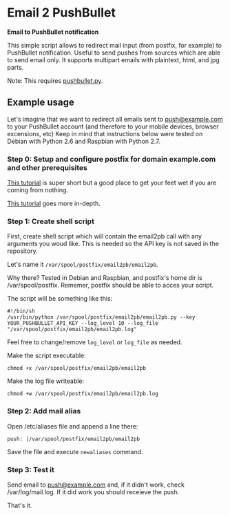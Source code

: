 # Email 2 PushBullet

**Email to PushBullet notification**

This simple script allows to redirect mail input (from postfix, for example) to PushBullet notification. Useful to send pushes from sources which are able to send email only. It supports multipart emails with plaintext, html, and jpg parts. 

Note: This requires [pushbullet.py](https://github.com/rbrcsk/pushbullet.py).


## Example usage

Let's imagine that we want to redirect all emails sent to push@example.com to your PushBullet account (and therefore to your mobile devices, browser excensions, etc)
Keep in mind that instructions below were tested on Debian with Python 2.6 and Raspbian with Python 2.7. 

### Step 0: Setup and configure postfix for domain example.com and other prerequisites

[This tutorial](https://www.stewright.me/2012/09/tutorial-install-postfix-to-allow-outgoing-email-on-raspberry-pi/) is super short but a good place to get your feet wet if you are coming from nothing. 

[This tutorial](https://samhobbs.co.uk/2013/12/raspberry-pi-email-server-part-1-postfix) goes more in-depth. 

### Step 1: Create shell script

First, create shell script which will contain the email2pb call with any arguments you woud like. This is needed so the API key is not saved in the repository. 

Let's name it `/var/spool/postfix/email2pb/email2pb`.

Why there? Tested in Debian and Raspbian, and postfix's home dir is /var/spool/postfix.
Rememer, postfix should be able to acces your script.

The script will be something like this:

```
#!/bin/sh
/usr/bin/python /var/spool/postfix/email2pb/email2pb.py --key YOUR_PUSHBULLET_API_KEY --log_level 10 --log_file "/var/spool/postfix/email2pb/email2pb.log"
```
Feel free to change/remove `log_level` or `log_file` as needed.

Make the script executable:

```
chmod +x /var/spool/postfix/email2pb/email2pb
```

Make the log file writeable:

```
chmod +w /var/spool/postfix/email2pb/email2pb.log
```


### Step 2: Add mail alias

Open /etc/aliases file and append a line there:

```
push: |/var/spool/postfix/email2pb/email2pb
```
Save the file and execute `newaliases` command.


### Step 3: Test it

Send email to push@example.com and, if it didn't work, check /var/log/mail.log. If it did work you should receieve the push. 

That's it.
